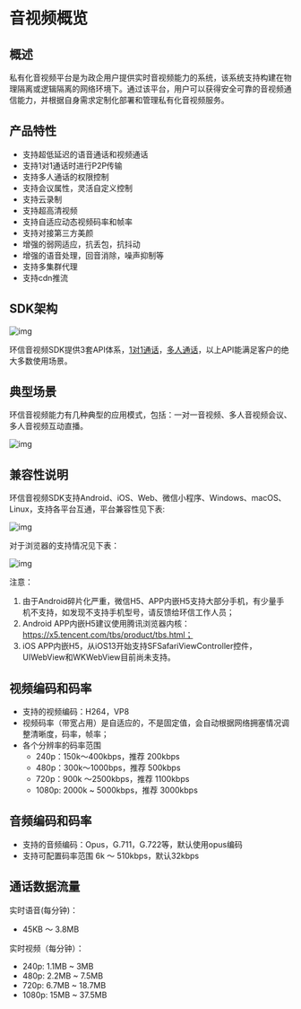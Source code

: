 # 音视频概览

## 概述

私有化音视频平台是为政企用户提供实时音视频能力的系统，该系统支持构建在物理隔离或逻辑隔离的网络环境下。通过该平台，用户可以获得安全可靠的音视频通信能力，并根据自身需求定制化部署和管理私有化音视频服务。

## 产品特性

- 支持超低延迟的语音通话和视频通话
- 支持1对1通话时进行P2P传输
- 支持多人通话的权限控制
- 支持会议属性，灵活自定义控制
- 支持云录制
- 支持超高清视频
- 支持自适应动态视频码率和帧率
- 支持对接第三方美颜
- 增强的弱网适应，抗丢包，抗抖动
- 增强的语音处理，回音消除，噪声抑制等
- 支持多集群代理
- 支持cdn推流

## SDK架构

![img](/images/privitization/em-rtcsdk-architecture.png)

环信音视频SDK提供3套API体系，[1对1通话](one2one_introduction)，[多人通话](conference_introduction)，<!-- [互动白板](whiteboard_introduction)，-->以上API能满足客户的绝大多数使用场景。

## 典型场景

环信音视频能力有几种典型的应用模式，包括：一对一音视频、多人音视频会议、多人音视频互动直播。

![img](/images/privitization/em-rtcsdk-scenarios.png)

## 兼容性说明

环信音视频SDK支持Android、iOS、Web、微信小程序、Windows、macOS、Linux，支持各平台互通，平台兼容性见下表:

![img](/images/privitization/em-rtcsdk-compatibility.png)

对于浏览器的支持情况见下表：


![img](/images/privitization/em-rtcsdk-compatibility-web.png)

注意：

1. 由于Android碎片化严重，微信H5、APP内嵌H5支持大部分手机，有少量手机不支持，如发现不支持手机型号，请反馈给环信工作人员；
2. Android APP内嵌H5建议使用腾讯浏览器内核：https://x5.tencent.com/tbs/product/tbs.html；
3. iOS APP内嵌H5，从iOS13开始支持SFSafariViewController控件，UIWebView和WKWebView目前尚未支持。

## 视频编码和码率

- 支持的视频编码：H264，VP8
- 视频码率（带宽占用）是自适应的，不是固定值，会自动根据网络拥塞情况调整清晰度，码率，帧率；
- 各个分辨率的码率范围
  - 240p：150k～400kbps，推荐 200kbps
  - 480p：300k～1000bps，推荐 500kbps
  - 720p：900k ～2500kbps，推荐 1100kbps
  - 1080p: 2000k ~ 5000kbps，推荐 3000kbps

## 音频编码和码率

- 支持的音频编码：Opus，G.711，G.722等，默认使用opus编码
- 支持可配置码率范围 6k ～ 510kbps，默认32kbps

## 通话数据流量

实时语音(每分钟)：

- 45KB ～ 3.8MB

实时视频（每分钟）：

- 240p: 1.1MB ~ 3MB
- 480p: 2.2MB ~ 7.5MB
- 720p: 6.7MB ~ 18.7MB
- 1080p: 15MB ~ 37.5MB